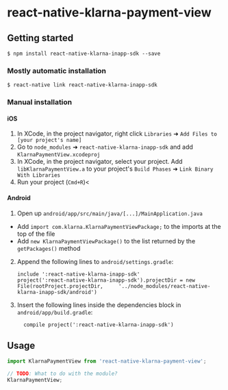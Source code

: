 # react-native-klarna-payment-view

## Getting started

`$ npm install react-native-klarna-inapp-sdk --save`

### Mostly automatic installation

`$ react-native link react-native-klarna-inapp-sdk`

### Manual installation


#### iOS

1. In XCode, in the project navigator, right click `Libraries` ➜ `Add Files to [your project's name]`
2. Go to `node_modules` ➜ `react-native-klarna-inapp-sdk` and add `KlarnaPaymentView.xcodeproj`
3. In XCode, in the project navigator, select your project. Add `libKlarnaPaymentView.a` to your project's `Build Phases` ➜ `Link Binary With Libraries`
4. Run your project (`Cmd+R`)<

#### Android

1. Open up `android/app/src/main/java/[...]/MainApplication.java`
  - Add `import com.klarna.KlarnaPaymentViewPackage;` to the imports at the top of the file
  - Add `new KlarnaPaymentViewPackage()` to the list returned by the `getPackages()` method
2. Append the following lines to `android/settings.gradle`:
  	```
  	include ':react-native-klarna-inapp-sdk'
  	project(':react-native-klarna-inapp-sdk').projectDir = new File(rootProject.projectDir, 	'../node_modules/react-native-klarna-inapp-sdk/android')
  	```
3. Insert the following lines inside the dependencies block in `android/app/build.gradle`:
  	```
      compile project(':react-native-klarna-inapp-sdk')
  	```


## Usage
```javascript
import KlarnaPaymentView from 'react-native-klarna-payment-view';

// TODO: What to do with the module?
KlarnaPaymentView;
```
